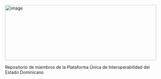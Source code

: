 <img width="500" height="184" alt="image" src="https://github.com/user-attachments/assets/a66fd358-e45a-4eda-8763-e2e4cf027cc9" />

Repositorio de miembros de la Plataforma Única de Interoperabilidad del Estado Dominicano 

